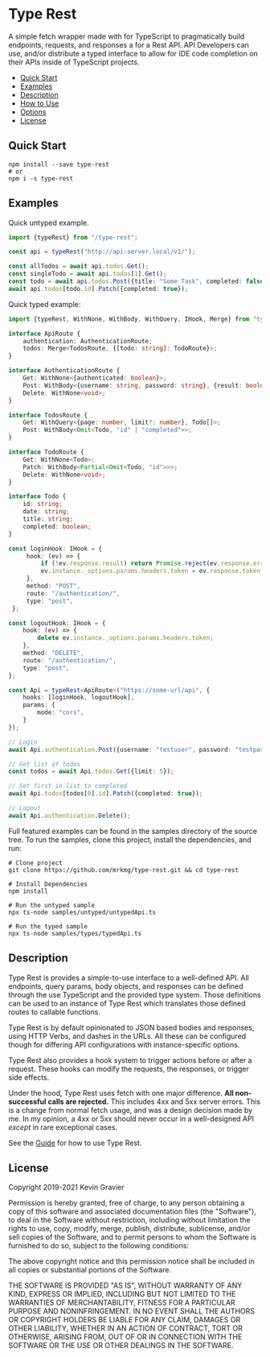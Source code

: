 Type Rest
=========

A simple fetch wrapper made with for TypeScript to pragmatically build
endpoints, requests, and responses a for a Rest API. API Developers can
use, and/or distribute a typed interface to allow for IDE code
completion on their APIs inside of TypeScript projects.

- [Quick Start](#quick-start)
- [Examples](#examples)
- [Description](#description)
- [How to Use](docs/GUIDE.md)
- [Options](docs/OPTIONS.md)
- [License](#license)


## Quick Start

```shell
npm install --save type-rest
# or
npm i -s type-rest
```

## Examples

Quick untyped example.

```typescript
import {typeRest} from "/type-rest";

const api = typeRest("http://api-server.local/v1/");

const allTodos = await api.todos.Get();
const singleTodo = await api.todos[1].Get();
const todo = await api.todos.Post({title: "Some Task", completed: false});
await api.todos[todo.id].Patch({completed: true});
```

Quick typed example:

```typescript
import {typeRest, WithNone, WithBody, WithQuery, IHook, Merge} from "type-rest";

interface ApiRoute {
    authentication: AuthenticationRoute;
    todos: Merge<TodosRoute, {[todo: string]: TodoRoute}>;
}

interface AuthenticationRoute {
    Get: WithNone<{authenticated: boolean}>;
    Post: WithBody<{username: string, password: string}, {result: boolean, token?: string, error?: string}>;
    Delete: WithNone<void>;
}

interface TodosRoute {
    Get: WithQuery<{page: number, limit?: number}, Todo[]>;
    Post: WithBody<Omit<Todo, "id" | "completed">>;
}

interface TodoRoute {
    Get: WithNone<Todo>;
    Patch: WithBody<Partial<Omit<Todo, "id">>>;
    Delete: WithNone<void>;
}

interface Todo {
    id: string;
    date: string;
    title: string;
    completed: boolean;
}

const loginHook: IHook = {
     hook: (ev) => {
         if (!ev.response.result) return Promise.reject(ev.response.error);
         ev.instance._options.params.headers.token = ev.response.token; 
     },
     method: "POST",
     route: "/authentication/",
     type: "post",
 };

const logoutHook: IHook = {
    hook: (ev) => {
        delete ev.instance._options.params.headers.token;
    },
    method: "DELETE",
    route: "/authentication/",
    type: "post",
};

const Api = typeRest<ApiRoute>("https://some-url/api", {
    hooks: [loginHook, logoutHook],
    params: {
        mode: "cors",
    }
});

// Login
await Api.authentication.Post({username: "testuser", password: "testpassword"});

// Get list of todos
const todos = await Api.todos.Get({limit: 5});

// Set first in list to completed
await Api.todos[todos[0].id].Patch({completed: true});

// Logout
await Api.authentication.Delete();
```

Full featured examples can be found in the samples directory of the
source tree. To run the samples, clone this project, install the
dependencies, and run:

```shell script
# Clone project
git clone https://github.com/mrkmg/type-rest.git && cd type-rest

# Install Dependencies
npm install

# Run the untyped sample
npx ts-node samples/untyped/untypedApi.ts

# Run the typed sample
npx ts-node samples/types/typedApi.ts
```

## Description

Type Rest is provides a simple-to-use interface to a well-defined API.
All endpoints, query params, body objects, and responses can be defined
through the use TypeScript and the provided type system. Those
definitions can be used to an instance of Type Rest which translates
those defined routes to callable functions.

Type Rest is by default opinionated to JSON based bodies and responses,
using HTTP Verbs, and dashes in the URLs. All these can be configured
though for differing API configurations with instance-specific options.

Type Rest also provides a hook system to trigger actions before or after
a request. These hooks can modify the requests, the responses, or
trigger side effects.

Under the hood, Type Rest uses fetch with one major difference. **All
non-successful calls are rejected.** This includes 4xx and 5xx server
errors. This is a change from normal fetch usage, and was a design
decision made by me. In my opinion, a 4xx or 5xx should never occur in a
well-designed API *except* in rare exceptional cases.

See the [Guide](docs/GUIDE.md) for how to use Type Rest.


## License

Copyright 2019-2021 Kevin Gravier

Permission is hereby granted, free of charge, to any person obtaining a
copy of this software and associated documentation files (the
"Software"), to deal in the Software without restriction, including
without limitation the rights to use, copy, modify, merge, publish,
distribute, sublicense, and/or sell copies of the Software, and to
permit persons to whom the Software is furnished to do so, subject to
the following conditions:

The above copyright notice and this permission notice shall be included
in all copies or substantial portions of the Software.

THE SOFTWARE IS PROVIDED "AS IS", WITHOUT WARRANTY OF ANY KIND, EXPRESS
OR IMPLIED, INCLUDING BUT NOT LIMITED TO THE WARRANTIES OF
MERCHANTABILITY, FITNESS FOR A PARTICULAR PURPOSE AND NONINFRINGEMENT.
IN NO EVENT SHALL THE AUTHORS OR COPYRIGHT HOLDERS BE LIABLE FOR ANY
CLAIM, DAMAGES OR OTHER LIABILITY, WHETHER IN AN ACTION OF CONTRACT,
TORT OR OTHERWISE, ARISING FROM, OUT OF OR IN CONNECTION WITH THE
SOFTWARE OR THE USE OR OTHER DEALINGS IN THE SOFTWARE.
